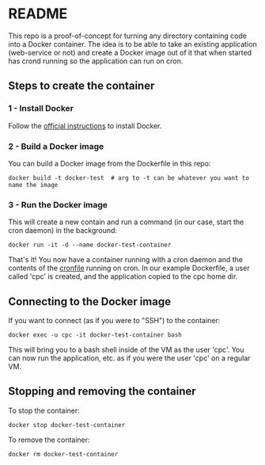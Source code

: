 README
======

This repo is a proof-of-concept for turning any directory containing code into a Docker container. The idea is to be able to take an existing application (web-service or not) and create a Docker image out of it that when started has crond running so the application can run on cron.

Steps to create the container
-----------------------------

### 1 - Install Docker

Follow the [official instructions](https://docs.docker.com/v1.8/installation) to install Docker.

### 2 - Build a Docker image

You can build a Docker image from the Dockerfile in this repo:

    docker build -t docker-test  # arg to -t can be whatever you want to name the image

### 3 - Run the Docker image

This will create a new contain and run a command (in our case, start the cron daemon) in the background:

    docker run -it -d --name docker-test-container

That's it! You now have a container running with a cron daemon and the contents of the [cronfile](cronfile) running on cron. In our example Dockerfile, a user called 'cpc' is created, and the application copied to the cpc home dir.

Connecting to the Docker image
------------------------------

If you want to connect (as if you were to "SSH") to the container:

    docker exec -u cpc -it docker-test-container bash
  
This will bring you to a bash shell inside of the VM as the user 'cpc'. You can now run the application, etc. as if you were the user 'cpc' on a regular VM.

Stopping and removing the container
-----------------------------------

To stop the container:

    docker stop docker-test-container

To remove the container:

    docker rm docker-test-container
